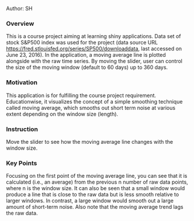Author: SH

### Overview
This is a course project aiming at learning shiny applications. Data set of stock S&P500 index was used for the project (data source URL https://fred.stlouisfed.org/series/SP500/downloaddata, last accessed on June 23, 2016). In the application, a moving average line is plotted alongside with the raw time series. By moving the slider, user can control the size of the moving window (default to 60 days) up to 360 days. 

### Motivation
This application is for fulfilling the course project requirement. Educationwise, it visualizes the concept of a simple smoothing technique called moving average, which smooths out short term noise at various extent depending on the window size (length).

### Instruction
Move the slider to see how the moving average line changes with the window size.

### Key Points
Focusing on the first point of the moving average line, you can see that it is calculated (i.e., an average) from the previous n number of raw data points, where n is the window size. It can also be seen that a small window would produce a line that is close to the raw data but is less smooth relative to larger windows. In contrast, a large window would smooth out a large amount of short-term noise. Also note that the moving average trend lags the raw data. 